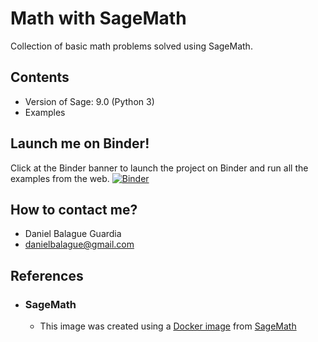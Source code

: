# Math with SageMath
Collection of basic math problems solved using SageMath.

## Contents

* Version of Sage: 9.0 (Python 3)
* Examples

## Launch me on Binder!

Click at the Binder banner to launch the project on Binder and run all the examples from the web.
[![Binder](https://mybinder.org/badge_logo.svg)](https://mybinder.org/v2/gh/dbalague/mathwithsagemath.git/master)

## How to contact me? ##

* Daniel Balague Guardia
* danielbalague@gmail.com

## References ##
- ### SageMath ###
    * This image was created using a [Docker image](https://hub.docker.com/r/sagemath/sagemath) from [SageMath](https://sagemath.org/) 
